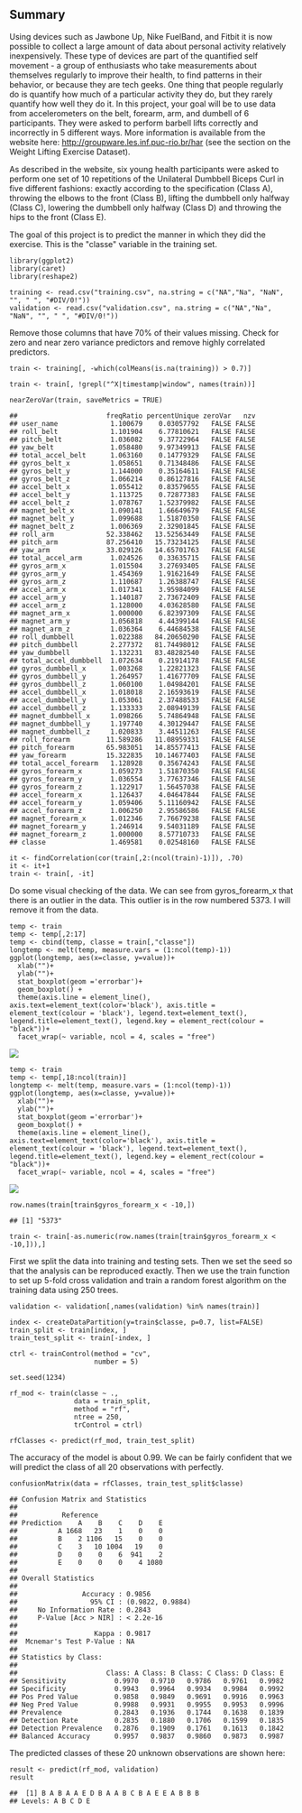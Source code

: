 Summary
-------

Using devices such as Jawbone Up, Nike FuelBand, and Fitbit it is now
possible to collect a large amount of data about personal activity
relatively inexpensively. These type of devices are part of the
quantified self movement - a group of enthusiasts who take measurements
about themselves regularly to improve their health, to find patterns in
their behavior, or because they are tech geeks. One thing that people
regularly do is quantify how much of a particular activity they do, but
they rarely quantify how well they do it. In this project, your goal
will be to use data from accelerometers on the belt, forearm, arm, and
dumbell of 6 participants. They were asked to perform barbell lifts
correctly and incorrectly in 5 different ways. More information is
available from the website here:
<http://groupware.les.inf.puc-rio.br/har> (see the section on the Weight
Lifting Exercise Dataset).

As described in the website, six young health participants were asked to
perform one set of 10 repetitions of the Unilateral Dumbbell Biceps Curl
in five different fashions: exactly according to the specification
(Class A), throwing the elbows to the front (Class B), lifting the
dumbbell only halfway (Class C), lowering the dumbbell only halfway
(Class D) and throwing the hips to the front (Class E).

The goal of this project is to predict the manner in which they did the
exercise. This is the "classe" variable in the training set.

    library(ggplot2)
    library(caret)
    library(reshape2)

    training <- read.csv("training.csv", na.string = c("NA","Na", "NaN", "", " ", "#DIV/0!"))
    validation <- read.csv("validation.csv", na.string = c("NA","Na", "NaN", "", " ", "#DIV/0!"))

Remove those columns that have 70% of their values missing. Check for
zero and near zero variance predictors and remove highly correlated
predictors.

    train <- training[, -which(colMeans(is.na(training)) > 0.7)]

    train <- train[, !grepl("^X|timestamp|window", names(train))]

    nearZeroVar(train, saveMetrics = TRUE)

    ##                      freqRatio percentUnique zeroVar   nzv
    ## user_name             1.100679    0.03057792   FALSE FALSE
    ## roll_belt             1.101904    6.77810621   FALSE FALSE
    ## pitch_belt            1.036082    9.37722964   FALSE FALSE
    ## yaw_belt              1.058480    9.97349913   FALSE FALSE
    ## total_accel_belt      1.063160    0.14779329   FALSE FALSE
    ## gyros_belt_x          1.058651    0.71348486   FALSE FALSE
    ## gyros_belt_y          1.144000    0.35164611   FALSE FALSE
    ## gyros_belt_z          1.066214    0.86127816   FALSE FALSE
    ## accel_belt_x          1.055412    0.83579655   FALSE FALSE
    ## accel_belt_y          1.113725    0.72877383   FALSE FALSE
    ## accel_belt_z          1.078767    1.52379982   FALSE FALSE
    ## magnet_belt_x         1.090141    1.66649679   FALSE FALSE
    ## magnet_belt_y         1.099688    1.51870350   FALSE FALSE
    ## magnet_belt_z         1.006369    2.32901845   FALSE FALSE
    ## roll_arm             52.338462   13.52563449   FALSE FALSE
    ## pitch_arm            87.256410   15.73234125   FALSE FALSE
    ## yaw_arm              33.029126   14.65701763   FALSE FALSE
    ## total_accel_arm       1.024526    0.33635715   FALSE FALSE
    ## gyros_arm_x           1.015504    3.27693405   FALSE FALSE
    ## gyros_arm_y           1.454369    1.91621649   FALSE FALSE
    ## gyros_arm_z           1.110687    1.26388747   FALSE FALSE
    ## accel_arm_x           1.017341    3.95984099   FALSE FALSE
    ## accel_arm_y           1.140187    2.73672409   FALSE FALSE
    ## accel_arm_z           1.128000    4.03628580   FALSE FALSE
    ## magnet_arm_x          1.000000    6.82397309   FALSE FALSE
    ## magnet_arm_y          1.056818    4.44399144   FALSE FALSE
    ## magnet_arm_z          1.036364    6.44684538   FALSE FALSE
    ## roll_dumbbell         1.022388   84.20650290   FALSE FALSE
    ## pitch_dumbbell        2.277372   81.74498012   FALSE FALSE
    ## yaw_dumbbell          1.132231   83.48282540   FALSE FALSE
    ## total_accel_dumbbell  1.072634    0.21914178   FALSE FALSE
    ## gyros_dumbbell_x      1.003268    1.22821323   FALSE FALSE
    ## gyros_dumbbell_y      1.264957    1.41677709   FALSE FALSE
    ## gyros_dumbbell_z      1.060100    1.04984201   FALSE FALSE
    ## accel_dumbbell_x      1.018018    2.16593619   FALSE FALSE
    ## accel_dumbbell_y      1.053061    2.37488533   FALSE FALSE
    ## accel_dumbbell_z      1.133333    2.08949139   FALSE FALSE
    ## magnet_dumbbell_x     1.098266    5.74864948   FALSE FALSE
    ## magnet_dumbbell_y     1.197740    4.30129447   FALSE FALSE
    ## magnet_dumbbell_z     1.020833    3.44511263   FALSE FALSE
    ## roll_forearm         11.589286   11.08959331   FALSE FALSE
    ## pitch_forearm        65.983051   14.85577413   FALSE FALSE
    ## yaw_forearm          15.322835   10.14677403   FALSE FALSE
    ## total_accel_forearm   1.128928    0.35674243   FALSE FALSE
    ## gyros_forearm_x       1.059273    1.51870350   FALSE FALSE
    ## gyros_forearm_y       1.036554    3.77637346   FALSE FALSE
    ## gyros_forearm_z       1.122917    1.56457038   FALSE FALSE
    ## accel_forearm_x       1.126437    4.04647844   FALSE FALSE
    ## accel_forearm_y       1.059406    5.11160942   FALSE FALSE
    ## accel_forearm_z       1.006250    2.95586586   FALSE FALSE
    ## magnet_forearm_x      1.012346    7.76679238   FALSE FALSE
    ## magnet_forearm_y      1.246914    9.54031189   FALSE FALSE
    ## magnet_forearm_z      1.000000    8.57710733   FALSE FALSE
    ## classe                1.469581    0.02548160   FALSE FALSE

    it <- findCorrelation(cor(train[,2:(ncol(train)-1)]), .70) 
    it <- it+1
    train <- train[, -it]

Do some visual checking of the data. We can see from gyros\_forearm\_x
that there is an outlier in the data. This outlier is in the row
numbered 5373. I will remove it from the data.

    temp <- train
    temp <- temp[,2:17]
    temp <- cbind(temp, classe = train[,"classe"])
    longtemp <- melt(temp, measure.vars = (1:ncol(temp)-1))
    ggplot(longtemp, aes(x=classe, y=value))+
      xlab("")+
      ylab("")+
      stat_boxplot(geom ='errorbar')+ 
      geom_boxplot() +
      theme(axis.line = element_line(), axis.text=element_text(color='black'), axis.title = element_text(colour = 'black'), legend.text=element_text(), legend.title=element_text(), legend.key = element_rect(colour = "black"))+
      facet_wrap(~ variable, ncol = 4, scales = "free")

![](Practical_Machine_Learning_Course_Project_files/figure-markdown_strict/unnamed-chunk-4-1.png)

    temp <- train
    temp <- temp[,18:ncol(train)]
    longtemp <- melt(temp, measure.vars = (1:ncol(temp)-1))
    ggplot(longtemp, aes(x=classe, y=value))+
      xlab("")+
      ylab("")+
      stat_boxplot(geom ='errorbar')+ 
      geom_boxplot() +
      theme(axis.line = element_line(), axis.text=element_text(color='black'), axis.title = element_text(colour = 'black'), legend.text=element_text(), legend.title=element_text(), legend.key = element_rect(colour = "black"))+
      facet_wrap(~ variable, ncol = 4, scales = "free")

![](Practical_Machine_Learning_Course_Project_files/figure-markdown_strict/unnamed-chunk-4-2.png)

    row.names(train[train$gyros_forearm_x < -10,])

    ## [1] "5373"

    train <- train[-as.numeric(row.names(train[train$gyros_forearm_x < -10,])),]

First we split the data into training and testing sets. Then we set the
seed so that the analysis can be reproduced exactly. Then we use the
train function to set up 5-fold cross validation and train a random
forest algorithm on the training data using 250 trees.

    validation <- validation[,names(validation) %in% names(train)]

    index <- createDataPartition(y=train$classe, p=0.7, list=FALSE)
    train_split <- train[index, ]
    train_test_split <- train[-index, ]

    ctrl <- trainControl(method = "cv",
                         number = 5)

    set.seed(1234)

    rf_mod <- train(classe ~ ., 
                    data = train_split,
                    method = "rf",
                    ntree = 250,
                    trControl = ctrl)

    rfClasses <- predict(rf_mod, train_test_split)

The accuracy of the model is about 0.99. We can be fairly confident that
we will predict the class of all 20 observations with perfectly.

    confusionMatrix(data = rfClasses, train_test_split$classe)

    ## Confusion Matrix and Statistics
    ## 
    ##           Reference
    ## Prediction    A    B    C    D    E
    ##          A 1668   23    1    0    0
    ##          B    2 1106   15    0    0
    ##          C    3   10 1004   19    0
    ##          D    0    0    6  941    2
    ##          E    0    0    0    4 1080
    ## 
    ## Overall Statistics
    ##                                           
    ##                Accuracy : 0.9856          
    ##                  95% CI : (0.9822, 0.9884)
    ##     No Information Rate : 0.2843          
    ##     P-Value [Acc > NIR] : < 2.2e-16       
    ##                                           
    ##                   Kappa : 0.9817          
    ##  Mcnemar's Test P-Value : NA              
    ## 
    ## Statistics by Class:
    ## 
    ##                      Class: A Class: B Class: C Class: D Class: E
    ## Sensitivity            0.9970   0.9710   0.9786   0.9761   0.9982
    ## Specificity            0.9943   0.9964   0.9934   0.9984   0.9992
    ## Pos Pred Value         0.9858   0.9849   0.9691   0.9916   0.9963
    ## Neg Pred Value         0.9988   0.9931   0.9955   0.9953   0.9996
    ## Prevalence             0.2843   0.1936   0.1744   0.1638   0.1839
    ## Detection Rate         0.2835   0.1880   0.1706   0.1599   0.1835
    ## Detection Prevalence   0.2876   0.1909   0.1761   0.1613   0.1842
    ## Balanced Accuracy      0.9957   0.9837   0.9860   0.9873   0.9987

The predicted classes of these 20 unknown observations are shown here:

    result <- predict(rf_mod, validation)
    result

    ##  [1] B A B A A E D B A A B C B A E E A B B B
    ## Levels: A B C D E
